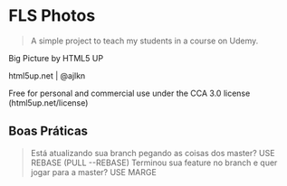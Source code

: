 # FLS Photos

> A simple project to teach my students in a course on Udemy.

Big Picture by HTML5 UP

html5up.net | @ajlkn

Free for personal and commercial use under the CCA 3.0 license (html5up.net/license)

## Boas Práticas

> Está atualizando sua branch pegando as coisas dos master?
USE REBASE (PULL --REBASE)
> Terminou sua feature no branch e quer jogar para a master?
USE MARGE